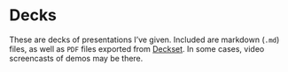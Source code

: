 # Decks
These are decks of presentations I’ve given. Included are markdown (`.md`) files, as well as `PDF` files exported from [Deckset](http://www.decksetapp.com). In some cases, video screencasts of demos may be there.